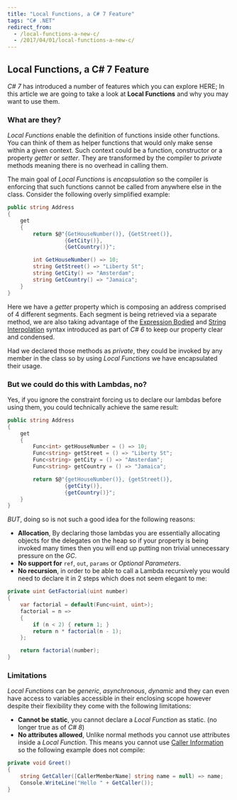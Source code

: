```yaml
---
title: "Local Functions, a C# 7 Feature"
tags: "C# .NET"
redirect_from:
  - /local-functions-a-new-c/
  - /2017/04/01/local-functions-a-new-c/
---
```


## Local Functions, a C# 7 Feature

_C# 7_ has introduced a number of features which you can explore HERE; In this article we are going to take a look at **Local Functions** and why you may want to use them.

### What are they?

_Local Functions_ enable the definition of functions inside other functions. You can think of them as helper functions that would only make sense within a given context. Such context could be a function, constructor or a property _getter_ or _setter_. They are transformed by the compiler to _private_ methods meaning there is no overhead in calling them.

The main goal of _Local Functions_ is _encapsulation_ so the compiler is enforcing that such functions cannot be called from anywhere else in the class. Consider the following overly simplified example:

```csharp
public string Address
{
    get
    {
        return $@"{GetHouseNumber()}, {GetStreet()},
                  {GetCity()},
                  {GetCountry()}";

        int GetHouseNumber() => 10;
        string GetStreet() => "Liberty St";
        string GetCity() => "Amsterdam";
        string GetCountry() => "Jamaica";
    }
}
```

Here we have a _getter_ property which is composing an address comprised of 4 different segments. Each segment is being retrieved via a separate method, we are also taking advantage of the [Expression Bodied](https://msdn.microsoft.com/en-gb/magazine/dn802602.aspx) and [String Interpolation](https://msdn.microsoft.com/en-gb/magazine/dn879355.aspx) syntax introduced as part of _C# 6_ to keep our property clear and condensed.

Had we declared those methods as _private_, they could be invoked by any member in the class so by using _Local Functions_ we have encapsulated their usage.

### But we could do this with Lambdas, no?

Yes, if you ignore the constraint forcing us to declare our lambdas before using them, you could technically achieve the same result:

```csharp
public string Address
{
    get
    {
        Func<int> getHouseNumber = () => 10;
        Func<string> getStreet = () => "Liberty St";
        Func<string> getCity = () => "Amsterdam";
        Func<string> getCountry = () => "Jamaica";

        return $@"{getHouseNumber()}, {getStreet()},
                  {getCity()},
                  {getCountry()}";
    }
}
```

_BUT_, doing so is not such a good idea for the following reasons:

- **Allocation**, By declaring those lambdas you are essentially allocating objects for the delegates on the heap so if your property is being invoked many times then you will end up putting non trivial unnecessary pressure on the _GC_.
- **No support for** `ref`, `out`, `params` or _Optional Parameters_.
- **No recursion**, in order to be able to call a Lambda recursively you would need to declare it in 2 steps which does not seem elegant to me:

```csharp
private uint GetFactorial(uint number)
{
    var factorial = default(Func<uint, uint>);
    factorial = n =>
    {
        if (n < 2) { return 1; }
        return n * factorial(n - 1);
    };

    return factorial(number);
}
```

### Limitations

_Local Functions_ can be _generic_, _asynchronous_, _dynamic_ and they can even have access to variables accessible in their enclosing scope however despite their flexibility they come with the following limitations:

- **Cannot be static**, you cannot declare a _Local Function_ as static. (no longer true as of _C# 8_)
- **No attributes allowed**, Unlike normal methods you cannot use attributes inside a _Local Function_. This means you cannot use [Caller Information](https://msdn.microsoft.com/en-us/library/hh534540.aspx) so the following example does not compile:

```csharp
private void Greet()
{
    string GetCaller([CallerMemberName] string name = null) => name;
    Console.WriteLine("Hello " + GetCaller());
}
```
